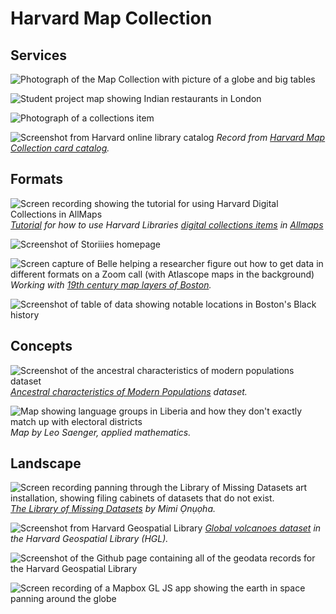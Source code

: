 # Harvard Map Collection 

## Services

![Photograph of the Map Collection with picture of a globe and big tables](https://raw.githubusercontent.com/HarvardMapCollection/classes/main/media/map-collection.png)


![Student project map showing Indian restaurants in London](https://raw.githubusercontent.com/HarvardMapCollection/classes/main/media/jess-map.png)

![Photograph of a collections item](https://raw.githubusercontent.com/HarvardMapCollection/classes/main/media/restaurant.png)

![Screenshot from Harvard online library catalog](https://raw.githubusercontent.com/HarvardMapCollection/classes/main/media/climate-reactions.png)
*Record from  [Harvard Map Collection card catalog](https://iiif.lib.harvard.edu/manifests/view/drs:45555303$402i).* 

## Formats

![Screen recording showing the tutorial for using Harvard Digital Collections in AllMaps](https://raw.githubusercontent.com/HarvardMapCollection/classes/main/media/allmaps-guide.gif)
*[Tutorial](https://harvardmapcollection.github.io/tutorials/allmaps/georeference/) for how to use Harvard Libraries [digital collections items](https://library.harvard.edu/digital-collections) in [Allmaps](https://editor.allmaps.org/#/)*

![Screenshot of Storiiies homepage](https://raw.githubusercontent.com/HarvardMapCollection/classes/main/media/storiiies.png)


![Screen capture of Belle helping a researcher figure out how to get data in different formats on a Zoom call (with Atlascope maps in the background)](https://raw.githubusercontent.com/HarvardMapCollection/classes/main/media/finding-tiles.png)
*Working with [19th century map layers of Boston](https://atlascope.leventhalmap.org/#view:share$base:000$overlay:39999059010718$zoom:18.58$center:-7914696.636805333,5210508.468195375$mode:glass$pos:148).*

![Screenshot of table of data showing notable locations in Boston's Black history](https://raw.githubusercontent.com/HarvardMapCollection/classes/main/media/mbb-pois.png)


## Concepts

![Screenshot of the ancestral characteristics of modern populations dataset](https://raw.githubusercontent.com/HarvardMapCollection/classes/main/media/folklore.png)
*[Ancestral characteristics of Modern Populations](https://scholar.harvard.edu/nunn/publications/ancestral-characteristics-modern-populations) dataset.*

![Map showing language groups in Liberia and how they don't exactly match up with electoral districts](https://raw.githubusercontent.com/HarvardMapCollection/classes/main/media/saenger.png)
*Map by Leo Saenger, applied mathematics.*

## Landscape

![Screen recording panning through the Library of Missing Datasets art installation, showing filing cabinets of datasets that do not exist.](https://raw.githubusercontent.com/HarvardMapCollection/classes/main/media/onuoha.gif)
*[The Library of Missing Datasets](https://mimionuoha.com/the-library-of-missing-datasets) by Mimi Ọnụọha.* 


![Screenshot from Harvard Geospatial Library](https://raw.githubusercontent.com/HarvardMapCollection/classes/main/media/volcanoes.png)
*[Global volcanoes dataset](https://hgl.harvard.edu/catalog/harvard-glb-volc) in the Harvard Geospatial Library (HGL).* 

![Screenshot of the Github page containing all of the geodata records for the Harvard Geospatial Library](https://raw.githubusercontent.com/HarvardMapCollection/classes/main/media/hgl-records.png)

![Screen recording of a Mapbox GL JS app showing the earth in space panning around the globe](https://raw.githubusercontent.com/HarvardMapCollection/classes/main/media/globe.gif)